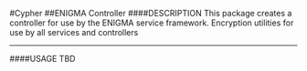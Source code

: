 #Cypher
##ENIGMA Controller
####DESCRIPTION
This package creates a controller for use by the ENIGMA service framework.
Encryption utilities for use by all services and controllers
___
####USAGE
TBD
